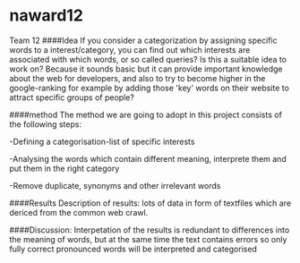naward12
========

Team 12
####Idea 
If you consider a categorization by assigning specific words to a interest/category, 
you can find out which interests are associated with which words, or so called queries? 
Is this a suitable idea to work on? Because it sounds basic but it can provide important knowledge about the web 
for developers, and also to try to become higher in the google-ranking 
for example by adding those 'key' words on their website to attract specific groups of people?


####method
The method we are going to adopt in this project consists of the following steps:

-Defining a categorisation-list of specific interests

-Analysing the words which contain different meaning, interprete them and put them in the right category

-Remove duplicate, synonyms and other irrelevant words


####Results
Description of results: lots of data in form of textfiles which are dericed from the common web crawl.

####Discussion: 
Interpetation of the results is redundant to differences into the meaning of words, but at the same time
the text contains errors so only fully correct pronounced words will be interpreted and categorised
